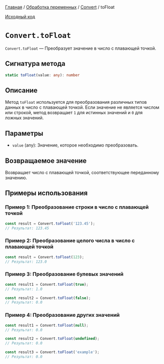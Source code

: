 [Главная](../../../README.md) / [Обработка переменных](../../variables.md) /
[Convert](../Convert.md) / toFloat

[Исходный код](../../../src/variables/Convert.mjs)

# `Convert.toFloat`

`Convert.toFloat` &mdash; Преобразует значение в число с плавающей точкой.

## Сигнатура метода

```ts
static toFloat(value: any): number
```

## Описание

Метод `toFloat` используется для преобразования различных типов данных в число с плавающей точкой.
Если значение не является числом или строкой, метод возвращает `1` для истинных значений и `0` для
ложных значений.

## Параметры

-   `value` (any): Значение, которое необходимо преобразовать.

## Возвращаемое значение

Возвращает число с плавающей точкой, соответствующее переданному значению.

## Примеры использования

### Пример 1: Преобразование строки в число с плавающей точкой

```js
const result = Convert.toFloat('123.45');
// Результат: 123.45
```

### Пример 2: Преобразование целого числа в число с плавающей точкой

```js
const result = Convert.toFloat(123);
// Результат: 123.0
```

### Пример 3: Преобразование булевых значений

```js
const result1 = Convert.toFloat(true);
// Результат: 1.0

const result2 = Convert.toFloat(false);
// Результат: 0.0
```

### Пример 4: Преобразование других значений

```js
const result1 = Convert.toFloat(null);
// Результат: 0.0

const result2 = Convert.toFloat(undefined);
// Результат: 0.0

const result3 = Convert.toFloat('example');
// Результат: 0.0
```
